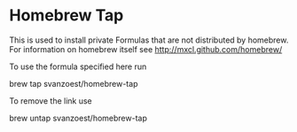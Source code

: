 
# Homebrew Tap

This is used to install private Formulas that are not distributed by homebrew.
For information on homebrew itself see http://mxcl.github.com/homebrew/

To use the formula specified here run

  brew tap svanzoest/homebrew-tap

To remove the link use

  brew untap svanzoest/homebrew-tap
